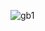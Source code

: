 <html>

<head>
</head>

<body>

![gb1](https://user-images.githubusercontent.com/96889516/147793265-9b2f3f34-ab99-4e84-933d-e578377502d5.png)

</body>

</html>
